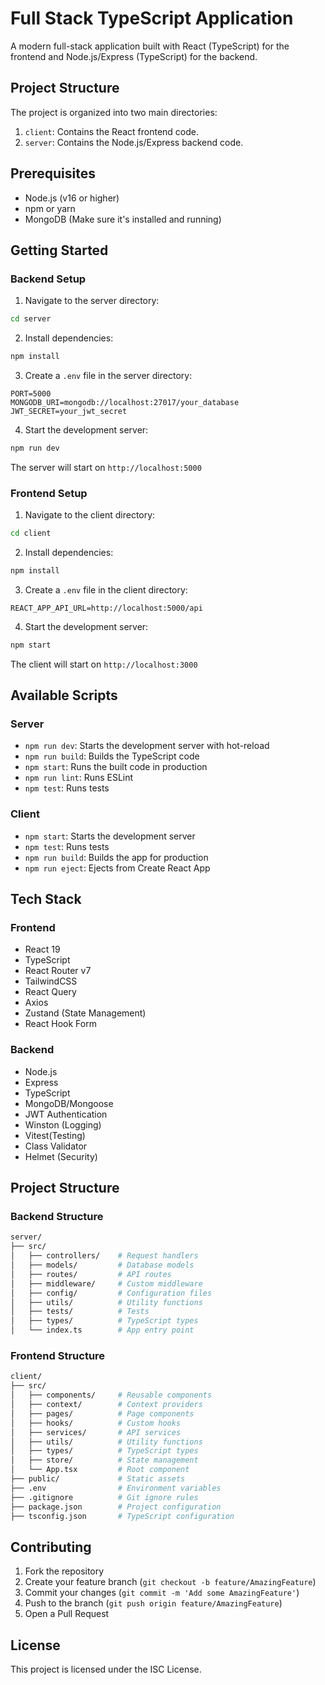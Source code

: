 # Full Stack TypeScript Application

A modern full-stack application built with React (TypeScript) for the frontend and Node.js/Express (TypeScript) for the backend.

## Project Structure

The project is organized into two main directories:

1. `client`: Contains the React frontend code.
2. `server`: Contains the Node.js/Express backend code.

## Prerequisites

- Node.js (v16 or higher)
- npm or yarn
- MongoDB (Make sure it's installed and running)

## Getting Started

### Backend Setup

1. Navigate to the server directory:

```bash
cd server
```

2. Install dependencies:
```bash
npm install
```

3. Create a `.env` file in the server directory:
```env
PORT=5000
MONGODB_URI=mongodb://localhost:27017/your_database
JWT_SECRET=your_jwt_secret
```

4. Start the development server:
```bash
npm run dev
```

The server will start on `http://localhost:5000`

### Frontend Setup

1. Navigate to the client directory:
```bash
cd client
```

2. Install dependencies:
```bash
npm install
```

3. Create a `.env` file in the client directory:
```env
REACT_APP_API_URL=http://localhost:5000/api
```

4. Start the development server:
```bash
npm start
```

The client will start on `http://localhost:3000`

## Available Scripts

### Server

- `npm run dev`: Starts the development server with hot-reload
- `npm run build`: Builds the TypeScript code
- `npm start`: Runs the built code in production
- `npm run lint`: Runs ESLint
- `npm test`: Runs tests

### Client

- `npm start`: Starts the development server
- `npm test`: Runs tests
- `npm run build`: Builds the app for production
- `npm run eject`: Ejects from Create React App

## Tech Stack

### Frontend
- React 19
- TypeScript
- React Router v7
- TailwindCSS
- React Query
- Axios
- Zustand (State Management)
- React Hook Form

### Backend
- Node.js
- Express
- TypeScript
- MongoDB/Mongoose
- JWT Authentication
- Winston (Logging)
- Vitest(Testing)
- Class Validator
- Helmet (Security)

## Project Structure

### Backend Structure
```bash
server/
├── src/
│   ├── controllers/    # Request handlers
│   ├── models/         # Database models
│   ├── routes/         # API routes
│   ├── middleware/     # Custom middleware
│   ├── config/         # Configuration files
│   ├── utils/          # Utility functions
│   ├── tests/          # Tests
│   ├── types/          # TypeScript types
│   └── index.ts        # App entry point
```

### Frontend Structure
```bash
client/
├── src/
│   ├── components/     # Reusable components
│   ├── context/        # Context providers
│   ├── pages/          # Page components
│   ├── hooks/          # Custom hooks
│   ├── services/       # API services
│   ├── utils/          # Utility functions
│   ├── types/          # TypeScript types
│   ├── store/          # State management
│   └── App.tsx         # Root component
├── public/             # Static assets
├── .env                # Environment variables
├── .gitignore          # Git ignore rules
├── package.json        # Project configuration
├── tsconfig.json       # TypeScript configuration
```

## Contributing

1. Fork the repository
2. Create your feature branch (`git checkout -b feature/AmazingFeature`)
3. Commit your changes (`git commit -m 'Add some AmazingFeature'`)
4. Push to the branch (`git push origin feature/AmazingFeature`)
5. Open a Pull Request

## License

This project is licensed under the ISC License.